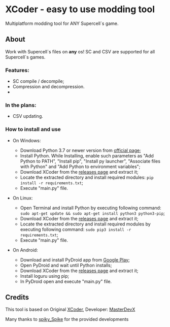 # XCoder - easy to use modding tool
Multiplatform modding tool for ANY Supercell\`s game.

## About
Work with Supercell\`s files on **any** os! SC and CSV are supported for all Supercell\`s games.

### Features:
- SC compile / decompile;
- Compression and decompression.
- 
### In the plans:
- CSV updating.

### How to install and use
- On Windows:
  - Download Python 3.7 or newer version from [official page](https://www.python.org/downloads/);
  - Install Python. While Installing, enable such parameters as "Add Python to PATH", "Install pip", "Install py launcher", "Associate files with Python" and "Add Python to environment variables";
  - Download XCoder from the [releases page](https://github.com/Vorono4ka/XCoder/releases) and extract it;
  - Locate the extracted directory and install required modules: 
    ```pip install -r requirements.txt```;
  - Execute "main.py" file.

- On Linux:
  - Open Terminal and install Python by executing following command: 
    ```sudo apt-get update && sudo apt-get install python3 python3-pip```;
  - Download XCoder from the [releases page](https://github.com/Vorono4ka/XCoder/releases) and extract it;
  - Locate the extracted directory and install required modules by executing following command:
    ```sudo pip3 install -r requirements.txt```;
  - Execute "main.py" file.

- On Android:
  - Download and install PyDroid app from [Google Play](https://play.google.com/store/apps/details?id=ru.iiec.pydroid3);
  - Open PyDroid and wait until Python installs;
  - Download XCoder from the [releases page](https://github.com/Vorono4ka/XCoder/releases) and extract it;
  - Install loguru using pip;
  - In PyDroid open and execute "main.py" file.

## Credits
This tool is based on Original [XCoder](https://github.com/MasterDevX/xcoder), Developer: [MasterDevX](https://github.com/MasterDevX)</br>

Many thanks to [spiky_Spike](https://github.com/spiky-s) for the provided developments

